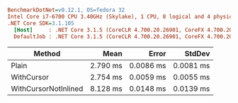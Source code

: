 ``` ini

BenchmarkDotNet=v0.12.1, OS=fedora 32
Intel Core i7-6700 CPU 3.40GHz (Skylake), 1 CPU, 8 logical and 4 physical cores
.NET Core SDK=3.1.105
  [Host]     : .NET Core 3.1.5 (CoreCLR 4.700.20.26901, CoreFX 4.700.20.27001), X64 RyuJIT
  DefaultJob : .NET Core 3.1.5 (CoreCLR 4.700.20.26901, CoreFX 4.700.20.27001), X64 RyuJIT


```
|               Method |     Mean |     Error |    StdDev |
|--------------------- |---------:|----------:|----------:|
|                Plain | 2.790 ms | 0.0086 ms | 0.0081 ms |
|           WithCursor | 2.754 ms | 0.0059 ms | 0.0055 ms |
| WithCursorNotInlined | 8.128 ms | 0.0148 ms | 0.0139 ms |
